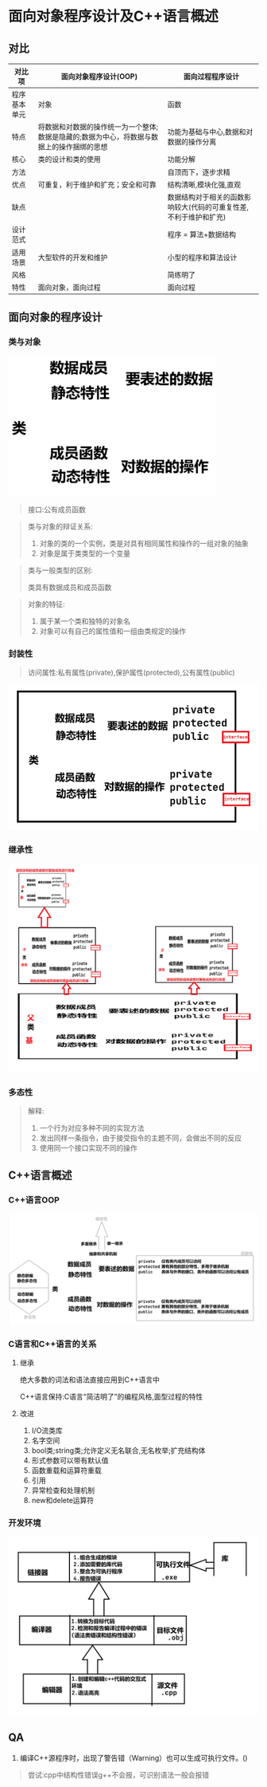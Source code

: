 # 面向对象程序设计及C++语言概述



## 对比

|对比项| 面向对象程序设计(OOP) | 面向过程程序设计 |
| ---|------------- | ---------------- |
| 程序基本单元 | 对象 | 函数 |
| 特点 | 将数据和对数据的操作统一为一个整体;数据是隐藏的;数据为中心，将数据与数据上的操作捆绑的思想 | 功能为基础与中心,数据和对数据的操作分离 |
| 核心| 类的设计和类的使用 | 功能分解 |
| 方法| | 自顶而下，逐步求精 |
| 优点 | 可重复，利于维护和扩充；安全和可靠 | 结构清晰,模块化强,直观 |
| 缺点 | | 数据结构对于相关的函数影响较大(代码的可重复性差,不利于维护和扩充) |
| 设计范式| | 程序 = 算法+数据结构 |
| 适用场景 | 大型软件的开发和维护 | 小型的程序和算法设计 |
| 风格 |  | 简练明了                                                     |
|特性|面向对象，面向过程|面向过程|

## 面向对象的程序设计

### 类与对象

![image-20250221202833032](s1.assets/image-20250221202833032.png)

> 接口:公有成员函数

> 类与对象的辩证关系:
>
> 1. 对象的类的一个实例，类是对具有相同属性和操作的一组对象的抽象
> 2. 对象是属于类类型的一个变量

> 类与一般类型的区别:
>
> 类具有数据成员和成员函数

> 对象的特征:
>
> 1. 属于某一个类和独特的对象名
> 2. 对象可以有自己的属性值和一组由类规定的操作

### 封装性

> 访问属性:私有属性(private),保护属性(protected),公有属性(public)

![image-20250221204207480](s1.assets/image-20250221204207480.png)

### 继承性

![image-20250221204740145](s1.assets/image-20250221204740145.png)

### 多态性

> 解释:
>
> 1. 一个行为对应多种不同的实现方法
> 2. 发出同样一条指令，由于接受指令的主题不同，会做出不同的反应
> 3. 使用同一个接口实现不同的操作

## C++语言概述

### C++语言OOP

![image-20250221205948036](s1.assets/image-20250221205948036.png)

### C语言和C++语言的关系

1. 继承

   绝大多数的词法和语法直接应用到C++语言中

   C++语言保持:C语言“简洁明了”的编程风格,面型过程的特性

2. 改进

   1. I/O流类库
   2. 名字空间
   3. bool类;string类;允许定义无名联合,无名枚举;扩充结构体
   4. 形式参数可以带有默认值
   5. 函数重载和运算符重载
   6. 引用
   7. 异常检查和处理机制
   8. new和delete运算符


### 开发环境

![image-20250221212008625](s1.assets/image-20250221212008625.png)

## QA

1. 编译C++源程序时，出现了警告错（Warning）也可以生成可执行文件。()

> 尝试:cpp中结构性错误g++不会报，可识别语法一般会报错